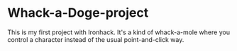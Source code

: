# Whack-a-Doge-project

This is my first project with Ironhack. It's a kind of whack-a-mole where you control a character instead of the usual point-and-click way.
